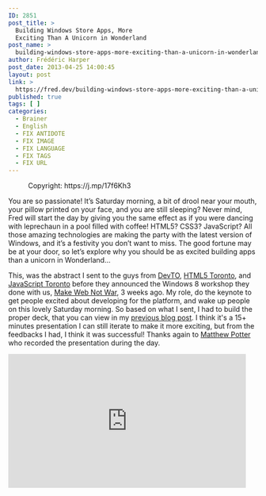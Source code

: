 ```yaml
---
ID: 2851
post_title: >
  Building Windows Store Apps, More
  Exciting Than A Unicorn in Wonderland
post_name: >
  building-windows-store-apps-more-exciting-than-a-unicorn-in-wonderland
author: Frédéric Harper
post_date: 2013-04-25 14:00:45
layout: post
link: >
  https://fred.dev/building-windows-store-apps-more-exciting-than-a-unicorn-in-wonderland/
published: true
tags: [ ]
categories:
  - Brainer
  - English
  - FIX ANTIDOTE
  - FIX IMAGE
  - FIX LANGUAGE
  - FIX TAGS
  - FIX URL
---
```

<figure><figcaption>Copyright: https://j.mp/17f6Kh3</figcaption></figure>
You are so passionate! It’s Saturday morning, a bit of drool near your mouth, your pillow printed on your face, and you are still sleeping? Never mind, Fred will start the day by giving you the same effect as if you were dancing with leprechaun in a pool filled with coffee! HTML5? CSS3? JavaScript? All those amazing technologies are making the party with the latest version of Windows, and it’s a festivity you don’t want to miss. The good fortune may be at your door, so let’s explore why you should be as excited building apps than a unicorn in Wonderland…

This, was the abstract I sent to the guys from <a href="https://www.devto.ca/" target="_blank" rel="noopener noreferrer">DevTO</a>, <a href="http://htmltoronto.ca/" target="_blank" rel="noopener noreferrer">HTML5 Toronto</a>, and <a href="https://www.meetup.com/torontojs/" target="_blank" rel="noopener noreferrer">JavaScript Toronto</a> before they announced the Windows 8 workshop they done with us, <a href="https://web.archive.org/web/20130628080719/http://www.webnotwar.ca/" target="_blank" rel="noopener noreferrer">Make Web Not War</a>, 3 weeks ago. My role, do the keynote to get people excited about developing for the platform, and wake up people on this lovely Saturday morning. So based on what I sent, I had to build the proper deck, that you can view in my <a title="Building Windows 8 apps, more exciting than a unicorn in wonderland" href="https://fred.dev/building-windows-store-apps-more-exciting-than-a-unicorn-in-wonderland/">previous blog post</a>. I think it's a 15+ minutes presentation I can still iterate to make it more exciting, but from the feedbacks I had, I think it was successful! Thanks again to <a href="https://twitter.com/askmp" target="_blank" rel="noopener noreferrer">Matthew Potter</a> who recorded the presentation during the day.
<div class="embed video YouTube"><iframe src="https://www.youtube.com/embed/p9FDq-66sOo?feature=oembed" width="480" height="270" frameborder="0" allowfullscreen="allowfullscreen"></iframe></div>